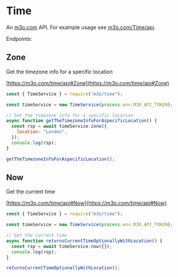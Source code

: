# Time

An [m3o.com](https://m3o.com) API. For example usage see [m3o.com/Time/api](https://m3o.com/Time/api).

Endpoints:

## Zone

Get the timezone info for a specific location

[https://m3o.com/time/api#Zone](https://m3o.com/time/api#Zone)

```js
const { TimeService } = require("m3o/time");

const timeService = new TimeService(process.env.M3O_API_TOKEN);

// Get the timezone info for a specific location
async function getTheTimezoneInfoForAspecificLocation() {
  const rsp = await timeService.zone({
    location: "London",
  });
  console.log(rsp);
}

getTheTimezoneInfoForAspecificLocation();
```

## Now

Get the current time

[https://m3o.com/time/api#Now](https://m3o.com/time/api#Now)

```js
const { TimeService } = require("m3o/time");

const timeService = new TimeService(process.env.M3O_API_TOKEN);

// Get the current time
async function returnsCurrentTimeOptionallyWithLocation() {
  const rsp = await timeService.now({});
  console.log(rsp);
}

returnsCurrentTimeOptionallyWithLocation();
```
